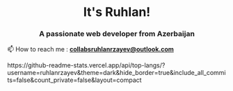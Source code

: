 <h1 align="center">It's Ruhlan!</h1>
<h3 align="center">A passionate web developer from Azerbaijan</h3>

📫 How to reach me :  **collabsruhlanrzayev@outlook.com** <br />

<div>
  https://github-readme-stats.vercel.app/api/top-langs/?username=ruhlanrzayev&theme=dark&hide_border=true&include_all_commits=false&count_private=false&layout=compact
</div>




